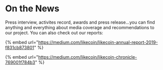 # On the News

Press interview, activites record, awards and press release...you can find anything and everything about media coverage and recommendations to our project. You can also check out our reports:

{% embed url="https://medium.com/likecoin/likecoin-annual-report-2019-f831cb873801" %}

{% embed url="https://medium.com/likecoin/likecoin-chronicle-769001f784b3" %}



  


